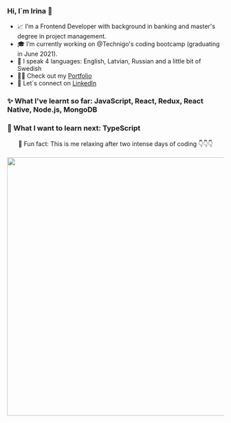 ### Hi, I´m Irina 👋 

- 📈 I’m a Frontend Developer with background in banking and master's degree in project management.
- 🎓 I’m currently working on @Technigo's coding bootcamp (graduating in June 2021).
- 🌱 I speak 4 languages: English, Latvian, Russian and a little bit of Swedish
- 🐱‍💻 Check out my [Portfolio](https://irina-jekabsone-portfolio.netlify.app/)
- 💬 Let´s connect on [LinkedIn](https://www.linkedin.com/in/irina-j%C4%93kabsone-79742243/)

### ✨ What I've learnt so far: JavaScript, React, Redux, React Native, Node.js, MongoDB

### 🤔 What I want to learn next: TypeScript


<div align="center">
🧘 Fun fact: This is me relaxing after two intense days of coding 👇👇👇
<br />
<br />
  
<img src="https://user-images.githubusercontent.com/73911558/120084966-c8d60100-c0d4-11eb-8dc4-f6810ea825cb.jpg" width="600" height="600"/>
<div/>

